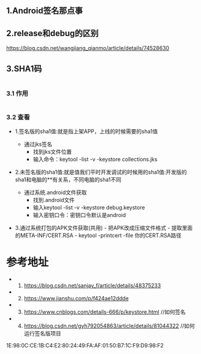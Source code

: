 ﻿## 1.Android签名那点事

## 2.release和debug的区别https://blog.csdn.net/wangjiang_qianmo/article/details/74528630

##  3.SHA1码

#### 3.1 作用
#### 3.2 查看-	1.签名版的sha1值:就是指上架APP，上线的时候需要的sha1值	-	通过jks签名		-	找到jks文件位置		-	输入命令：keytool -list -v -keystore collections.jks		-	2.未签名版的sha1值:就是值我们平时开发调试的时候用的sha1值:开发版的sha1和电脑的**有关系，不同电脑的sha1不同	-	通过系统.android文件获取		-	找到.android文件		-	输入keytool -list -v -keystore debug.keystore		-	输入密钥口令：密钥口令默认是android		-	3.通过系统打包的APK文件获取(共用)		-	把APK改成压缩文件格式		-	提取里面的META-INF/CERT.RSA		-	keytool -printcert -file 你的CERT.RSA路径


##  参考地址
-	1. https://blog.csdn.net/sanjay_f/article/details/48375233
-	 2. https://www.jianshu.com/p/f424ae12ddde
-	3. https://www.cnblogs.com/details-666/p/keystore.html  //如何签名
-  4. https://blog.csdn.net/gyh792054863/article/details/81044322 //如何运行签名版项目

1E:98:0C:CE:1B:C4:E2:80:24:49:FA:AF:01:50:B7:1C:F9:D9:98:F2
